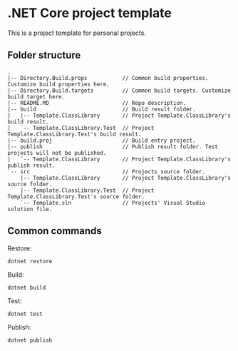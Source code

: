 # .NET Core project template

This is a project template for personal projects.

## Folder structure

```text
.
|-- Directory.Build.props           // Common build properties. Customize build properties here.
|-- Directory.Build.targets         // Common build targets. Customize build target here.
|-- README.MD                       // Repo description.
|-- build                           // Build result folder.
|   |-- Template.ClassLibrary       // Project Template.ClassLibrary's build result.
|   `-- Template.ClassLibrary.Test  // Project Template.ClassLibrary.Test's build result.
|-- build.proj                      // Build entry project.
|-- publish                         // Publish result folder. Test projects will not be published.
|   `-- Template.ClassLibrary       // Project Template.ClassLibrary's publish result.
`-- src                             // Projects source folder.
    |-- Template.ClassLibrary       // Project Template.ClassLibrary's source folder.
    |-- Template.ClassLibrary.Test  // Project Template.ClassLibrary.Test's source folder.
    `-- Template.sln                // Projects' Visual Studio solution file.
```

## Common commands

Restore:

```shell
dotnet restore
```

Build:

```shell
dotnet build
```

Test:

```shell
dotnet test
```

Publish:

```shell
dotnet publish
```